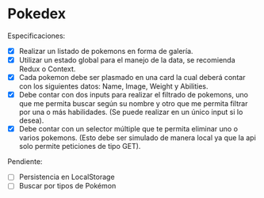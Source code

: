 # Pokedex

Especificaciones:

- [x] Realizar un listado de pokemons en forma de galería.
- [x] Utilizar un estado global para el manejo de la data, se recomienda Redux o Context.
- [x] Cada pokemon debe ser plasmado en una card la cual deberá contar con los siguientes datos: Name, Image, Weight y Abilities.
- [x] Debe contar con dos inputs para realizar el filtrado de pokemons, uno que me permita buscar según su nombre y otro que me permita filtrar por una o más habilidades. (Se puede realizar en un único input si lo desea).
- [x] Debe contar con un selector múltiple que te permita eliminar uno o varios pokemons. (Esto debe ser simulado de manera local ya que la api solo permite peticiones de tipo GET).

Pendiente:

- [ ] Persistencia en LocalStorage
- [ ] Buscar por tipos de Pokémon
